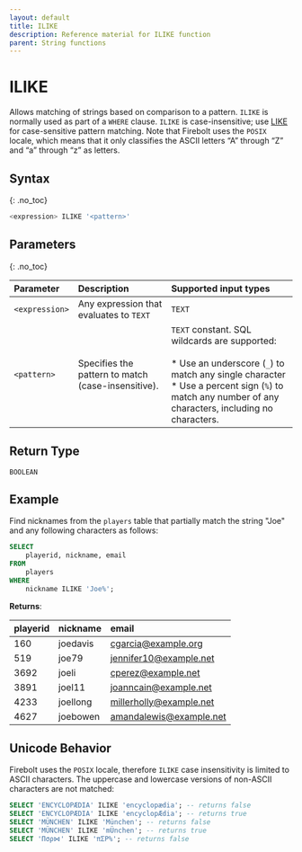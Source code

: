```yaml
---
layout: default
title: ILIKE
description: Reference material for ILIKE function
parent: String functions
---
```


# ILIKE

Allows matching of strings based on comparison to a pattern. `ILIKE` is normally used as part of a `WHERE` clause. `ILIKE` is case-insensitive; use [LIKE](like.md) for case-sensitive pattern matching. Note that Firebolt uses the `POSIX` locale, which means that it only classifies the ASCII letters “A” through “Z” and “a” through “z” as letters.

## Syntax
{: .no_toc}

```sql
<expression> ILIKE '<pattern>'
```

## Parameters
{: .no_toc}

| Parameter | Description |Supported input types |
| :-------- | :---------- | :---------------------|
| `<expression>` | Any expression that evaluates to `TEXT` | `TEXT` |
| `<pattern>` | Specifies the pattern to match (case-insensitive). | `TEXT` constant. SQL wildcards are supported: <br> <br>* Use an underscore (`_`) to match any single character<br>* Use a percent sign (`%`) to match any number of any characters, including no characters. |


## Return Type
`BOOLEAN`

## Example

Find nicknames from the `players` table that partially match the string "Joe" and any following characters as follows:

```sql
SELECT
	playerid, nickname, email
FROM
	players
WHERE
	nickname ILIKE 'Joe%';
```

**Returns**:

| playerid | nickname | email                   |
|:---------|:----------|:-----------------------|
| 160      | joedavis | cgarcia@example.org     |
| 519 	   | joe79    | jennifer10@example.net  |
| 3692 	   | joeli    | cperez@example.net      |
| 3891	   | joel11   | joanncain@example.net   |
| 4233 	   | joellong | millerholly@example.net |
| 4627 	   | joebowen | amandalewis@example.net |

## Unicode Behavior

Firebolt uses the `POSIX` locale, therefore `ILIKE` case insensitivity is limited to ASCII characters. The uppercase and lowercase versions of non-ASCII characters are not matched:
```sql
SELECT 'ENCYCLOPÆDIA' ILIKE 'encyclopædia'; -- returns false
SELECT 'ENCYCLOPÆDIA' ILIKE 'encyclopÆdia'; -- returns true
SELECT 'MÜNCHEN' ILIKE 'München'; -- returns false
SELECT 'MÜNCHEN' ILIKE 'mÜnchen'; -- returns true
SELECT 'Πσρ⋈' ILIKE 'πΣΡ%'; -- returns false
```
